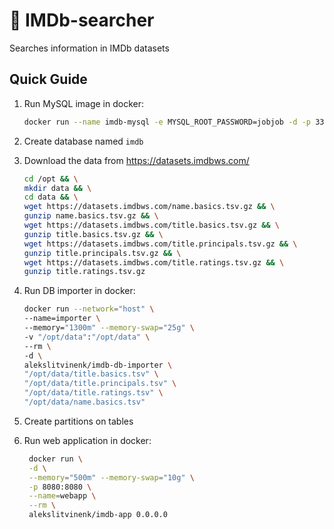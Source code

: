 # 🍿 IMDb-searcher

Searches information in IMDb datasets

## Quick Guide
1. Run MySQL image in docker:<br>
    ```bash
    docker run --name imdb-mysql -e MYSQL_ROOT_PASSWORD=jobjob -d -p 3306:3306 mysql
    ```
  
2. Create database named `imdb`

3. Download the data from https://datasets.imdbws.com/<br>
    ```bash
    cd /opt && \
    mkdir data && \
    cd data && \
    wget https://datasets.imdbws.com/name.basics.tsv.gz && \
    gunzip name.basics.tsv.gz && \
    wget https://datasets.imdbws.com/title.basics.tsv.gz && \
    gunzip title.basics.tsv.gz && \
    wget https://datasets.imdbws.com/title.principals.tsv.gz && \
    gunzip title.principals.tsv.gz && \
    wget https://datasets.imdbws.com/title.ratings.tsv.gz && \
    gunzip title.ratings.tsv.gz
    ```

4. Run DB importer in docker:<br>
    ```bash
    docker run --network="host" \
    --name=importer \
    --memory="1300m" --memory-swap="25g" \
    -v "/opt/data":"/opt/data" \
    --rm \
    -d \
    alekslitvinenk/imdb-db-importer \
    "/opt/data/title.basics.tsv" \
    "/opt/data/title.principals.tsv" \
    "/opt/data/title.ratings.tsv" \
    "/opt/data/name.basics.tsv"
     ```
     
5. Create partitions on tables

6. Run web application in docker:<br>
   ```bash
    docker run \
    -d \
    --memory="500m" --memory-swap="10g" \
    -p 8080:8080 \
    --name=webapp \
    --rm \
    alekslitvinenk/imdb-app 0.0.0.0
    ```